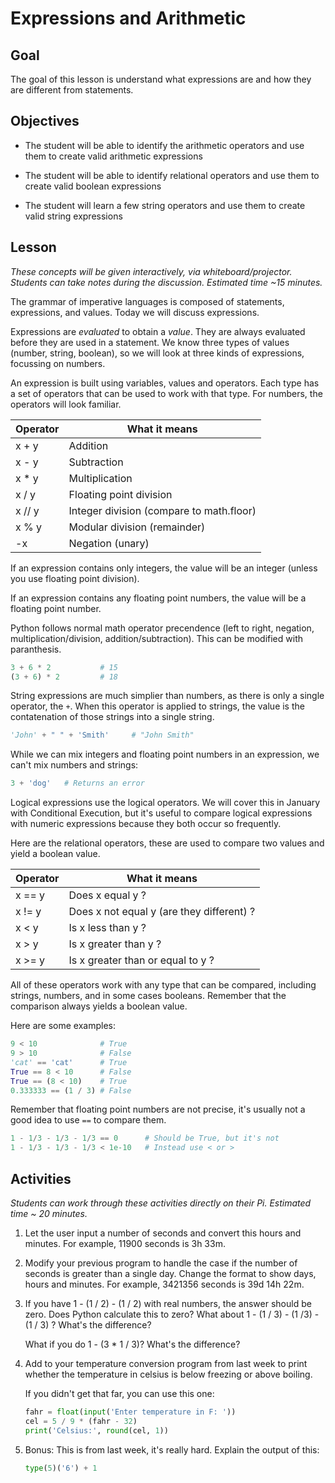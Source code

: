 # Expressions and Arithmetic

## Goal
The goal of this lesson is understand what expressions are and how they are different from statements.

## Objectives
- The student will be able to identify the arithmetic operators and use them to create valid arithmetic expressions

- The student will be able to identify relational operators and use them to create valid boolean expressions

- The student will learn a few string operators and use them to create valid string expressions

## Lesson
*These concepts will be given interactively, via whiteboard/projector. Students can take notes during the discussion. Estimated time ~15 minutes.*

The grammar of imperative languages is composed of statements, expressions, and values. Today we will discuss expressions.

Expressions are *evaluated* to obtain a *value*. They are always evaluated before they are used in a statement. We know three types of values (number, string, boolean), so we will look at three kinds of expressions, focussing on numbers.

An expression is built using variables, values and operators. Each type has a set of operators that can be used to work with that type. For numbers, the operators will look familiar.

| Operator | What it means                                               |
| -------- | ----------------------------------------------------------- |
| x + y    | Addition                                                    |
| x - y    | Subtraction                                                 |
| x * y    | Multiplication                                              |
| x / y    | Floating point division                                     |
| x // y   | Integer division (compare to math.floor)                    |
| x % y    | Modular division (remainder)                                |
| -x       | Negation (unary)                                            |

If an expression contains only integers, the value will be an integer (unless you use floating point division).

If an expression contains any floating point numbers, the value will be a floating point number.

Python follows normal math operator precendence (left to right, negation, multiplication/division, addition/subtraction). This can be modified with paranthesis.

```python
3 + 6 * 2           # 15
(3 + 6) * 2         # 18
```

String expressions are much simplier than numbers, as there is only a single operator, the `+`. When this operator is applied to strings, the value is the contatenation of those strings into a single string.

```python
'John' + " " + 'Smith'     # "John Smith"
```

While we can mix integers and floating point numbers in an expression, we can't mix numbers and strings:

```python
3 + 'dog'   # Returns an error
```

Logical expressions use the logical operators. We will cover this in January with Conditional Execution, but it's useful to compare logical expressions with numeric expressions because they both occur so frequently.

Here are the relational operators, these are used to compare two values and yield a boolean value.

| Operator | What it means                                               |
| -------- | ----------------------------------------------------------- |
| x == y   | Does x equal y ?                                            |
| x != y   | Does x not equal y (are they different) ?                   |
| x < y    | Is x less than y ?                                          || x <= y   | Is x less than or equal to y ?                              |
| x > y    | Is x greater than y ?                                       |
| x >= y   | Is x greater than or equal to y ?                           |

All of these operators work with any type that can be compared, including strings, numbers, and in some cases booleans. Remember that the comparison always yields a boolean value.

Here are some examples:

```python
9 < 10              # True
9 > 10              # False
'cat' == 'cat'      # True
True == 8 < 10      # False
True == (8 < 10)    # True
0.333333 == (1 / 3) # False
```

Remember that floating point numbers are not precise, it's usually not a good idea to use `==` to compare them.

```python
1 - 1/3 - 1/3 - 1/3 == 0      # Should be True, but it's not
1 - 1/3 - 1/3 - 1/3 < 1e-10   # Instead use < or >
```

## Activities
*Students can work through these activities directly on their Pi. Estimated time ~ 20 minutes.*

1. Let the user input a number of seconds and convert this hours and minutes. For example, 11900 seconds is 3h 33m. 

2. Modify your previous program to handle the case if the number of seconds is greater than a single day. Change the format to show days, hours and minutes. For example, 3421356 seconds is 39d 14h 22m.

3. If you have 1 - (1 / 2) - (1 / 2) with real numbers, the answer should be zero. Does Python calculate this to zero? What about 1 - (1 / 3) - (1 /3) - (1 / 3) ? What's the difference?

    What if you do 1 - (3 * 1 / 3)? What's the difference?

4. Add to your temperature conversion program from last week to print whether the temperature in celsius is below freezing or above boiling.

    If you didn't get that far, you can use this one:

    ```python
    fahr = float(input('Enter temperature in F: '))
    cel = 5 / 9 * (fahr - 32)
    print('Celsius:', round(cel, 1))
    ```

5. Bonus: This is from last week, it's really hard. Explain the output of this:

    ```python
    type(5)('6') + 1
    ```
